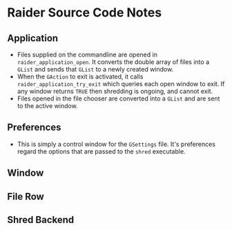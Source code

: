 # Raider Source Code Notes
## Application
 - Files supplied on the commandline are opened in `raider_application_open`. It converts the double array of files into a `GList` and sends that `GList` to a newly created window.
 - When the `GAction` to exit is activated, it calls `raider_application_try_exit` which queries each open window to exit. If any window returns `TRUE` then shredding is ongoing, and cannot exit.
 - Files opened in the file chooser are converted into a `GList` and are sent to the active window.

## Preferences
 - This is simply a control window for the `GSettings` file. It's preferences regard the options that are passed to the `shred` executable.

## Window

## File Row

## Shred Backend
